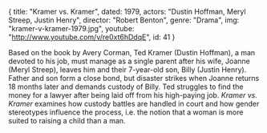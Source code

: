 {
  title: "Kramer vs. Kramer",
  dated: 1979,
  actors: "Dustin Hoffman, Meryl Streep, Justin Henry",
  director: "Robert Benton",
  genre: "Drama",
  img: "kramer-v-kramer-1979.jpg",
  youtube: "http://www.youtube.com/v/re0xt6hDdqE",
  id: 41
}

Based on the book by Avery Corman, Ted Kramer (Dustin Hoffman), a man devoted to his job, must manage as a single parent after his wife, Joanne (Meryl Streep), leaves him and their 7-year-old son, Billy (Justin Henry). Father and son form a close bond, but disaster strikes when Joanne returns 18 months later and demands custody of Billy. Ted struggles to find the money for a lawyer after being laid off from his high-paying job. _Kramer vs. Kramer_ examines how custody battles are handled in court and how gender stereotypes influence the process, i.e. the notion that a woman is more suited to raising a child than a man.